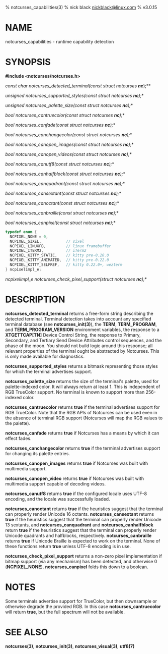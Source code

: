 % notcurses_capabilities(3)
% nick black <nickblack@linux.com>
% v3.0.15

# NAME

notcurses_capabilities - runtime capability detection

# SYNOPSIS

**#include <notcurses/notcurses.h>**

**const char* notcurses_detected_terminal(const struct notcurses* ***nc***);**

**unsigned notcurses_supported_styles(const struct notcurses* ***nc***);**

**unsigned notcurses_palette_size(const struct notcurses* ***nc***);**

**bool notcurses_cantruecolor(const struct notcurses* ***nc***);**

**bool notcurses_canfade(const struct notcurses* ***nc***);**

**bool notcurses_canchangecolor(const struct notcurses* ***nc***);**

**bool notcurses_canopen_images(const struct notcurses* ***nc***);**

**bool notcurses_canopen_videos(const struct notcurses* ***nc***);**

**bool notcurses_canutf8(const struct notcurses* ***nc***);**

**bool notcurses_canhalfblock(const struct notcurses* ***nc***);**

**bool notcurses_canquadrant(const struct notcurses* ***nc***);**

**bool notcurses_cansextant(const struct notcurses* ***nc***);**

**bool notcurses_canoctant(const struct notcurses* ***nc***);**

**bool notcurses_canbraille(const struct notcurses* ***nc***);**

**bool notcurses_canpixel(const struct notcurses* ***nc***);**

```c
typedef enum {
  NCPIXEL_NONE = 0,
  NCPIXEL_SIXEL,           // sixel
  NCPIXEL_LINUXFB,         // linux framebuffer
  NCPIXEL_ITERM2,          // iTerm2
  NCPIXEL_KITTY_STATIC,    // kitty pre-0.20.0
  NCPIXEL_KITTY_ANIMATED,  // kitty pre-0.22.0
  NCPIXEL_KITTY_SELFREF,   // kitty 0.22.0+, wezterm
} ncpixelimpl_e;
```

**ncpixelimpl_e notcurses_check_pixel_support(struct notcurses* ***nc***);**

# DESCRIPTION

**notcurses_detected_terminal** returns a free-form string describing
the detected terminal. Terminal detection takes into account any
specified terminal database (see **notcurses_init(3)**), the **TERM**,
**TERM_PROGRAM**, and **TERM_PROGRAM_VERSION** environment variables,
the response to a **XTGETTCAP[TN]** Device Control String, the response
to Primary, Secondary, and Tertiary Send Device Attributes control
sequences, and the phase of the moon. You should not build logic around
this response; all relevant properties of the terminal ought be
abstracted by Notcurses. This is only made available for diagnostics.

**notcurses_supported_styles** returns a bitmask representing those styles
for which the terminal advertises support.

**notcurses_palette_size** returns the size of the terminal's palette, used
for palette-indexed color. It will always return at least 1. This is
independent of RGB TrueColor support. No terminal is known to support
more than 256-indexed color.

**notcurses_cantruecolor** returns **true** if the terminal advertises
support for RGB TrueColor. Note that the RGB APIs of Notcurses can be used
even in the absence of terminal RGB support (Notcurses will map the RGB
values to the palette).

**notcurses_canfade** returns **true** if Notcurses has a means by which
it can effect fades.

**notcurses_canchangecolor** returns **true** if the terminal advertises
support for changing its palette entries.

**notcurses_canopen_images** returns **true** if Notcurses was built with
multimedia support.

**notcurses_canopen_video** returns **true** if Notcurses was built with
multimedia support capable of decoding videos.

**notcurses_canutf8** returns **true** if the configured locale uses
UTF-8 encoding, and the locale was successfully loaded.

**notcurses_canoctant** returns **true** if the heuristics suggest
that the terminal can properly render Unicode 16 octants.
**notcurses_cansextant** returns **true** if the heuristics suggest
that the terminal can properly render Unicode 13 sextants, and
**notcurses_canquadrant** and **notcurses_canhalfblock** return **true**
if the heuristics suggest that the terminal can properly render Unicode
quadrants and halfblocks, respectively. **notcurses_canbraille** returns
**true** if Unicode Braille is expected to work on the terminal. None of
these functions return **true** unless UTF-8 encoding is in use.

**notcurses_check_pixel_support** returns a non-zero pixel implementation
if bitmap support (via any mechanism) has been detected, and otherwise 0
(**NCPIXEL_NONE**). **notcurses_canpixel** folds this down to a boolean.

# NOTES

Some terminals advertise support for TrueColor, but then downsample or
otherwise degrade the provided RGB. In this case **notcurses_cantruecolor**
will return **true**, but the full spectrum will not be available.

# SEE ALSO

**notcurses(3)**,
**notcurses_init(3)**,
**notcurses_visual(3)**,
**utf8(7)**
